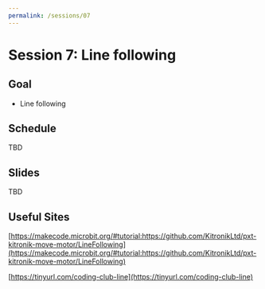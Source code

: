 ```yaml
---
permalink: /sessions/07
---
```

# Session 7: Line following

## Goal

- Line following

## Schedule

TBD

## Slides

TBD

## Useful Sites

[https://makecode.microbit.org/#tutorial:https://github.com/KitronikLtd/pxt-kitronik-move-motor/LineFollowing](https://makecode.microbit.org/#tutorial:https://github.com/KitronikLtd/pxt-kitronik-move-motor/LineFollowing)

[https://tinyurl.com/coding-club-line](https://tinyurl.com/coding-club-line)


